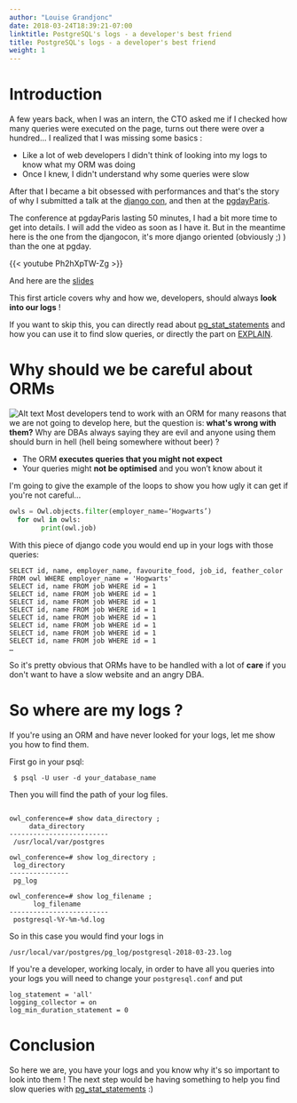 ```yaml
---
author: "Louise Grandjonc"
date: 2018-03-24T18:39:21-07:00
linktitle: PostgreSQL's logs - a developer's best friend
title: PostgreSQL's logs - a developer's best friend
weight: 1
---
```



# Introduction


A few years back, when I was an intern, the CTO asked me if I checked how many queries were executed on the page, turns out there were over a hundred...
I realized that I was missing some basics :

- Like a lot of web developers I didn't think of looking into my logs to know what my ORM was doing
- Once I knew, I didn't understand why some queries were slow

After that I became a bit obsessed with performances and that's the story of why I submitted a talk at the [django con](https://2017.djangocon.eu/), and then at the [pgdayParis](https://2018.pgday.paris/).

The conference at pgdayParis lasting 50 minutes, I had a bit more time to get into details. I will add the video as soon as I have it. But in the meantime here is the one from the djangocon, it's more django oriented (obviously ;) ) than the one at pgday.

{{< youtube Ph2hXpTW-Zg >}}

And here are the [slides](https://fr.slideshare.net/LouiseGrandjonc/becoming-a-better-developer-with-explain)

This first article covers why and how we, developers, should always **look into our logs** !

If you want to skip this, you can directly read about [pg_stat_statements](/blog/pg-stat-statements/) and how you can use it to find slow queries, or directly the part on [EXPLAIN](/blog/explain/).

# Why should we be careful about ORMs
![Alt text](/images/Owls_gnihihi.png)
Most developers tend to work with an ORM for many reasons that we are not going to develop here, but the question is: **what's wrong with them?**
Why are DBAs always saying they are evil and anyone using them should burn in hell (hell being somewhere without beer) ?

- The ORM **executes queries that you might not expect**
- Your queries might **not be optimised** and you won’t know about it

I'm going to give the example of the loops to show you how ugly it can get if you're not careful...

```python
owls = Owl.objects.filter(employer_name=‘Hogwarts’)
  for owl in owls:
        print(owl.job)
```

With this piece of django code you would end up in your logs with those queries:

```code
SELECT id, name, employer_name, favourite_food, job_id, feather_color FROM owl WHERE employer_name = 'Hogwarts'
SELECT id, name FROM job WHERE id = 1
SELECT id, name FROM job WHERE id = 1
SELECT id, name FROM job WHERE id = 1
SELECT id, name FROM job WHERE id = 1
SELECT id, name FROM job WHERE id = 1
SELECT id, name FROM job WHERE id = 1
SELECT id, name FROM job WHERE id = 1
SELECT id, name FROM job WHERE id = 1
…
```

So it's pretty obvious that ORMs have to be handled with a lot of **care** if you don't want to have a slow website and an angry DBA.

# So where are my logs ?

If you're using an ORM and have never looked for your logs, let me show you how to find them.

First go in your psql:

```code
 $ psql -U user -d your_database_name
```

Then you will find the path of your log files.

```code

owl_conference=# show data_directory ;
     data_directory
-------------------------
 /usr/local/var/postgres

owl_conference=# show log_directory ;
 log_directory
---------------
 pg_log

owl_conference=# show log_filename ;
      log_filename
-------------------------
 postgresql-%Y-%m-%d.log
```

So in this case you would find your logs in

```code
/usr/local/var/postgres/pg_log/postgresql-2018-03-23.log
```

If you're a developer, working localy, in order to have all you queries into your logs you will need to change your `postgresql.conf` and put

```code
log_statement = 'all'
logging_collector = on
log_min_duration_statement = 0
```


# Conclusion

So here we are, you have your logs and you know why it's so important to look into them ! The next step would be having something to help you find slow queries with [pg_stat_statements](/blog/pg-stat-statements/) :)
